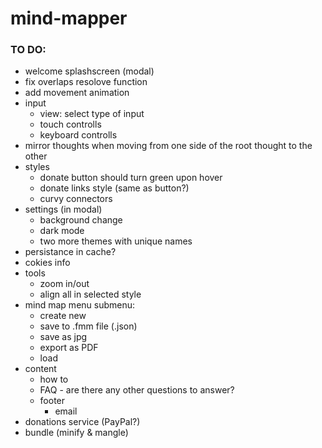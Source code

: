 # mind-mapper

### TO DO:
- welcome splashscreen (modal)
- fix overlaps resolove function
- add movement animation
- input
    - view: select type of input
    - touch controlls
    - keyboard controlls
- mirror thoughts when moving from one side of the root thought to the other
- styles
    - donate button should turn green upon hover
    - donate links style (same as button?)
    - curvy connectors
- settings (in modal)
    - background change
    - dark mode
    - two more themes with unique names
- persistance in cache?
- cokies info
- tools
    - zoom in/out
    - align all in selected style
- mind map menu submenu:
    - create new
    - save to .fmm file (.json)
    - save as jpg
    - export as PDF
    - load
- content
    - how to
    - FAQ - are there any other questions to answer?
    - footer
        - email
- donations service (PayPal?)
- bundle (minify & mangle)
